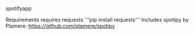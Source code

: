 spotifyapp

Requirements
requires requests '''pip install requests'''
Includes spotipy by Plamere: https://github.com/plamere/spotipy
